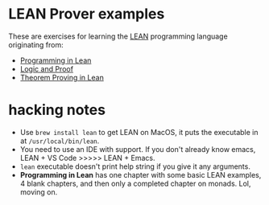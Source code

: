 # LEAN Prover examples

These are exercises for learning the [LEAN](https://leanprover.github.io/) programming language originating from:
- [Programming in Lean](https://leanprover.github.io/programming_in_lean/programming_in_lean.pdf)
- [Logic and Proof](https://leanprover.github.io/logic_and_proof/logic_and_proof.pdf)
- [Theorem Proving in Lean](https://leanprover.github.io/theorem_proving_in_lean/theorem_proving_in_lean.pdf)

# hacking notes

- Use `brew install lean` to get LEAN on MacOS, it puts the executable in at `/usr/local/bin/lean`.
- You need to use an IDE with support. If you don't already know emacs, LEAN + VS Code >>>>> LEAN + Emacs.
- `lean` executable doesn't print help string if you give it any arguments.
- **Programming in Lean** has one chapter with some basic LEAN examples, 4 blank
chapters, and then only a completed chapter on monads. Lol, moving on.
